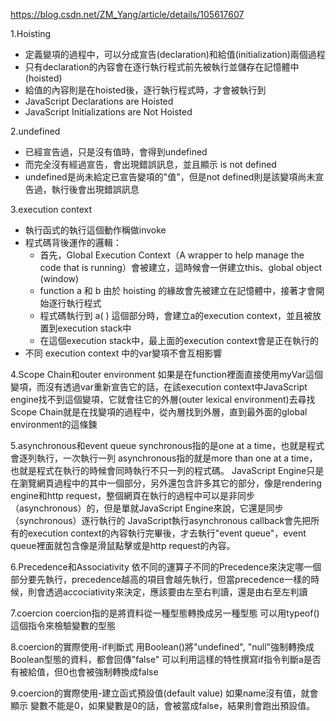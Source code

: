 https://blog.csdn.net/ZM_Yang/article/details/105617607

1.Hoisting
* 定義變項的過程中，可以分成宣告(declaration)和給值(initialization)兩個過程
* 只有declaration的內容會在逐行執行程式前先被執行並儲存在記憶體中(hoisted)
* 給值的內容則是在hoisted後，逐行執行程式時，才會被執行到
* JavaScript Declarations are Hoisted
* JavaScript Initializations are Not Hoisted

2.undefined
* 已經宣告過，只是沒有值時，會得到undefined
* 而完全沒有經過宣告，會出現錯誤訊息，並且顯示 is not defined
* undefined是尚未給定已宣告變項的"值"，但是not defined則是該變項尚未宣告過，執行後會出現錯誤訊息

3.execution context
* 執行函式的執行這個動作稱做invoke
* 程式碼背後運作的邏輯：
  * 首先，Global Execution Context（A wrapper to help manage the code that is running）會被建立，這時候會一併建立this、global object (window)
  * function a 和 b 由於 hoisting 的緣故會先被建立在記憶體中，接著才會開始逐行執行程式
  * 程式碼執行到 a( ) 這個部分時，會建立a的execution context，並且被放置到execution stack中
  * 在這個execution stack中，最上面的execution context會是正在執行的
* 不同 execution context 中的var變項不會互相影響

4.Scope Chain和outer environment
如果是在function裡面直接使用myVar這個變項，而沒有透過var重新宣告它的話，在該execution context中JavaScript engine找不到這個變項，它就會往它的外層(outer lexical environment)去尋找
Scope Chain就是在找變項的過程中，從內層找到外層，直到最外面的global environment的這條鍊

5.asynchronous和event queue
synchronous指的是one at a time，也就是程式會逐列執行，一次執行一列
asynchronous指的就是more than one at a time，也就是程式在執行的時候會同時執行不只一列的程式碼。
JavaScript Engine只是在瀏覽網頁過程中的其中一個部分，另外還包含許多其它的部分，像是rendering engine和http request，整個網頁在執行的過程中可以是非同步（asynchronous）的，但是單就JavaScript Engine來說，它還是同步（synchronous）逐行執行的
JavaScript執行asynchronous callback會先把所有的execution context的內容執行完畢後，才去執行"event queue"，event queue裡面就包含像是滑鼠點擊或是http request的內容。

6.Precedence和Associativity
依不同的運算子不同的Precedence來決定哪一個部分要先執行，precedence越高的項目會越先執行，但當precedence一樣的時候，則會透過accociativity來決定，應該要由左至右判讀，還是由右至左判讀

7.coercion
coercion指的是將資料從一種型態轉換成另一種型態
可以用typeof()這個指令來檢驗變數的型態

8.coercion的實際使用-if判斷式
用Boolean()將"undefined", "null"強制轉換成Boolean型態的資料，都會回傳"false"
可以利用這樣的特性撰寫if指令判斷a是否有被給值，但0也會被強制轉換成false

9.coercion的實際使用-建立函式預設值(default value)
如果name沒有值，就會顯示<Enter your name here>
變數不能是0，如果變數是0的話，會被當成false，結果則會跑出預設值。
